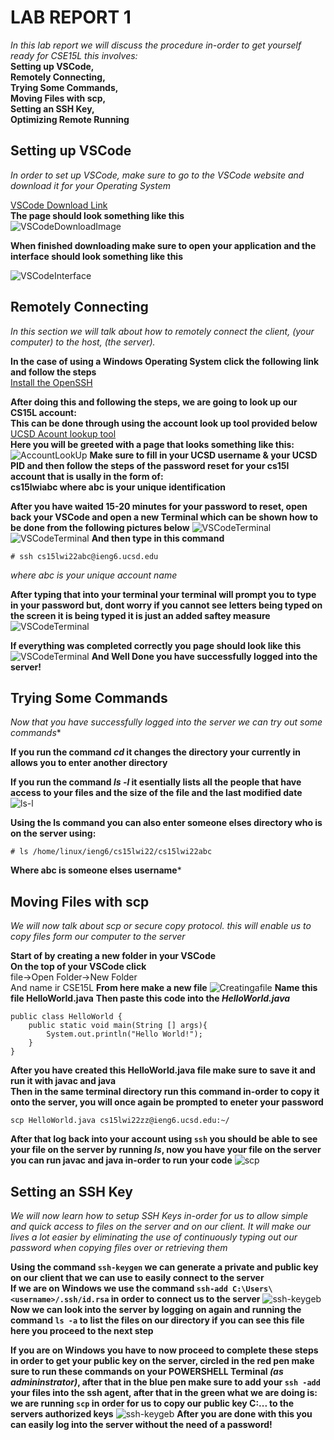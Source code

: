 # LAB REPORT 1
*In this lab report we will discuss the procedure in-order to get yourself ready for CSE15L this involves:* \
**Setting up VSCode,\
 Remotely Connecting,\
 Trying Some Commands,\
 Moving Files with scp,\
 Setting an SSH Key,\
 Optimizing Remote Running** 
 
 
## Setting up VSCode
 *In order to set up VSCode, make sure to go to the VSCode website and download it for your Operating System* 
 
 [VSCode Download Link](https://code.visualstudio.com/)\
 **The page should look something like this**\
 ![VSCodeDownloadImage](https://user-images.githubusercontent.com/97692945/149403551-3d1e8695-8da0-44ec-82b5-188d1901c97e.png)
 
 **When finished downloading make sure to open your application and the interface should look something like this** 
 
 ![VSCodeInterface](https://user-images.githubusercontent.com/97692945/149404004-7b5c36d1-8394-47c4-8254-713639c91914.png)
 
 
## Remotely Connecting
 *In this section we will talk about how to remotely connect the client, (your computer) to the host, (the server).* 
 
 **In the case of using a Windows Operating System click the following link and follow the steps** \
 [Install the OpenSSH](https://docs.microsoft.com/en-us/windows-server/administration/openssh/openssh_install_firstuse) 
 
 **After doing this and following the steps, we are going to look up our CS15L account:** \
 **This can be done through using the account look up tool provided below** \
 [UCSD Acount lookup tool](https://sdacs.ucsd.edu/~icc/index.php) \
 **Here you will be greeted with a page that looks something like this:** \
 ![AccountLookUp](https://user-images.githubusercontent.com/97692945/149406491-da45605c-8537-4249-9e58-20b8dcf336bc.png) 
 **Make sure to fill in your UCSD username & your UCSD PID and then follow the steps of the password reset for your cs15l account that is usally in the form of:** \
 **cs15lwiabc where abc is your unique identification** 
 
 **After you have waited 15-20 minutes for your password to reset, open back your VSCode and open a new Terminal which can be shown how to be done from the following pictures below**
![VSCodeTerminal](https://user-images.githubusercontent.com/97692945/149407233-4ff76a3b-beb7-47dc-845e-4583ddd7de92.png)
![VSCodeTerminal](https://user-images.githubusercontent.com/97692945/149407687-a164d5ab-3504-4aef-94c3-a2af105163f3.jpg)
**And then type in this command**
```
# ssh cs15lwi22abc@ieng6.ucsd.edu
```
*where abc is your unique account name*

**After typing that into your terminal your terminal will prompt you to type in your password but, dont worry if you cannot see letters being typed on the screen it is being typed it is just an added saftey measure** 
![VSCodeTerminal](https://user-images.githubusercontent.com/97692945/149408428-9acd3450-b2f2-4c71-8e17-cdefc6cf7b40.png)

**If everything was completed correctly you page should look like this**
![VSCodeTerminal](https://user-images.githubusercontent.com/97692945/149408679-7fa52e74-9ea9-45ac-b22b-9603ac62b97c.png)
**And Well Done you have successfully logged into the server!**


## Trying Some Commands 
*Now that you have successfully logged into the server we can try out some commands**

**If you run the command *cd* it changes the directory your currently in allows you to enter another directory**

**If you run the command *ls -l* it esentially lists all the people that have access to your files and the size of the file and the last modified date**
![ls-l](https://user-images.githubusercontent.com/97692945/149409849-e3c88022-2ba2-46e6-bc39-d635ec5310f0.png)

**Using the ls command you can also enter someone elses directory who is on the server using:** 
```
# ls /home/linux/ieng6/cs15lwi22/cs15lwi22abc 
```
**Where abc is someone elses username***


## Moving Files with scp
*We will now talk about scp or secure copy protocol. this will enable us to copy files form our computer to the server*

**Start of by creating a new folder in your VSCode** \
**On the top of your VSCode click** \
file->Open Folder->New Folder \
And name ir CSE15L
**From here make a new file**
![Creatingafile](https://user-images.githubusercontent.com/97692945/149411830-a22b48fc-ba8f-4391-b94c-8d200d50ace3.jpg)
**Name this file HelloWorld.java**
**Then paste this code into the *HelloWorld.java***
```
public class HelloWorld {
    public static void main(String [] args){
        System.out.println("Hello World!");
    }
}
```
**After you have created this HelloWorld.java file make sure to save it and run it with javac and java** \
**Then in the same terminal directory run this command in-order to copy it onto the server, you will once again be prompted to eneter your password**
```
scp HelloWorld.java cs15lwi22zz@ieng6.ucsd.edu:~/
```
**After that log back into your account using `ssh` you should be able to see your file on the server by running *ls*, now you have your file on the server you can run javac and java in-order to run your code**
![scp](https://user-images.githubusercontent.com/97692945/149413575-ac59cd32-7b59-40ac-8a49-45fc360aae48.png)


## Setting an SSH Key
*We will now learn how to setup SSH Keys in-order for us to allow simple and quick access to files on the server and on our client. It will make our lives a lot easier by eliminating the use of continuously typing out our password when copying files over or retrieving them*

**Using the command `ssh-keygen` we can generate a private and public key on our client that we can use to easily connect to the server** \
**If we are on Windows we use the command `ssh-add C:\Users\<username>/.ssh/id.rsa` in order to connect us to the server**
![ssh-keygeb](https://user-images.githubusercontent.com/97692945/149467276-fa067998-58aa-40d7-87e1-efd393081b45.png)
**Now we can look into the server by logging on again and running the command `ls -a` to list the files on our directory if you can see this file here you proceed to the next step**

**If you are on Windows you have to now proceed to complete these steps in order to get your public key on the server, circled in the red pen make sure to run these commands on your POWERSHELL Terminal *(as admininstrator)*, after that in the blue pen make sure to add your `ssh -add` your files into the ssh agent, after that in the green what we are doing is: we are running `scp` in order for us to copy our public key C:\... to the servers authorized keys**
![ssh-keygeb](https://user-images.githubusercontent.com/97692945/149580301-4692a807-cf6b-4c7a-bc07-6bfc2d4d8c55.png)
**After you are done with this you can easily log into the server without the need of a password!**
